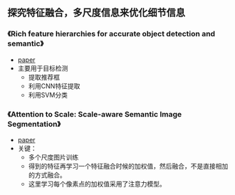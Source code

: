 ## 探究特征融合，多尺度信息来优化细节信息

### 《Rich feature hierarchies for accurate object detection and semantic》
* [paper](paper/2013-Rich%20feature%20hierarchies%20for%20accurate%20object%20detection%20and%20semantic%20segmentation.pdf)
* 主要用于目标检测
    * 提取推荐框
    * 利用CNN特征提取
    * 利用SVM分类

### 《Attention to Scale: Scale-aware Semantic Image Segmentation》
* [paper](paper/2016-Attention%20to%20scale%20Scale-aware%20semantic%20image%20segmentation.pdf)
* 关键：
    * 多个尺度图片训练
    * 得到的特征再学习一个特征融合时候的加权值，然后融合，不是直接相加的方式融合。
    * 这里学习每个像素点的加权值采用了注意力模型。